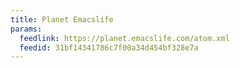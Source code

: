 ```yaml
---
title: Planet Emacslife
params:
  feedlink: https://planet.emacslife.com/atom.xml
  feedid: 31bf14341786c7f00a34d454bf328e7a
---
```

